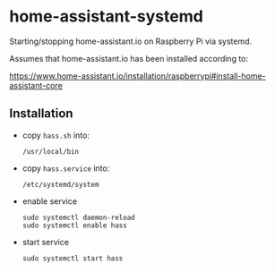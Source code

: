 # home-assistant-systemd
Starting/stopping home-assistant.io on Raspberry Pi via systemd.

Assumes that home-assistant.io has been installed according to:

https://www.home-assistant.io/installation/raspberrypi#install-home-assistant-core

## Installation

* copy `hass.sh` into:

  ```commandline
  /usr/local/bin
  ```

* copy `hass.service` into:

  ```commandline
  /etc/systemd/system
  ```

* enable service

  ```commandline
  sudo systemctl daemon-reload
  sudo systemctl enable hass
  ```

* start service

  ```commandline
  sudo systemctl start hass
  ```
